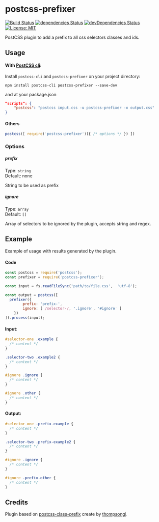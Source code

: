 # postcss-prefixer
[![Build Status](https://travis-ci.org/marceloucker/postcss-prefixer.svg?branch=master)](https://travis-ci.org/marceloucker/postcss-prefixer) [![dependencies Status](https://david-dm.org/marceloucker/postcss-prefixer/status.svg)](https://david-dm.org/marceloucker/postcss-prefixer) [![devDependencies Status](https://david-dm.org/marceloucker/postcss-prefixer/dev-status.svg)](https://david-dm.org/marceloucker/postcss-prefixer?type=dev)
[![License: MIT](https://img.shields.io/badge/License-MIT-green.svg)](https://opensource.org/licenses/MIT)

PostCSS plugin to add a prefix to all css selectors classes and ids.

## Usage
#### With [PostCSS cli](https://github.com/postcss/postcss-cli):

Install `postcss-cli` and `postcss-prefixer` on your project directory:

```
npm install postcss-cli postcss-prefixer --save-dev
```

and at your package.json

```json
"scripts": {
    "postcss": "postcss input.css -u postcss-prefixer -o output.css"
}
```

#### Others
```js
postcss([ require('postcss-prefixer')({ /* options */ }) ])
```

### Options
##### prefix
Type: `string`<br>
Default: none

String to be used as prefix
##### ignore
Type: `array`<br>
Default: `[]`

Array of selectors to be ignored by the plugin, accepts string and regex.

## Example
Example of usage with results generated by the plugin.
#### Code
```js
const postcss = require('postcss');
const prefixer = require('postcss-prefixer');

const input = fs.readFileSync('path/to/file.css',  'utf-8');

const output = postcss([
  prefixer({
        prefix: 'prefix-',
        ignore: [ /selector-/, '.ignore', '#ignore' ]
    })
]).process(input);

```

#### Input:
```css
#selector-one .example {
  /* content */
}

.selector-two .example2 {
  /* content */
}

#ignore .ignore {
  /* content */
}

#ignore .other {
  /* content */
}
```

#### Output:

```css
#selector-one .prefix-example {
  /* content */
}

.selector-two .prefix-example2 {
  /* content */
}

#ignore .ignore {
  /* content */
}

#ignore .prefix-other {
  /* content */
}
```


## Credits

 Plugin based on [postcss-class-prefix](https://github.com/thompsongl/postcss-class-prefix) create by [thompsongl](https://github.com/thompsongl).
